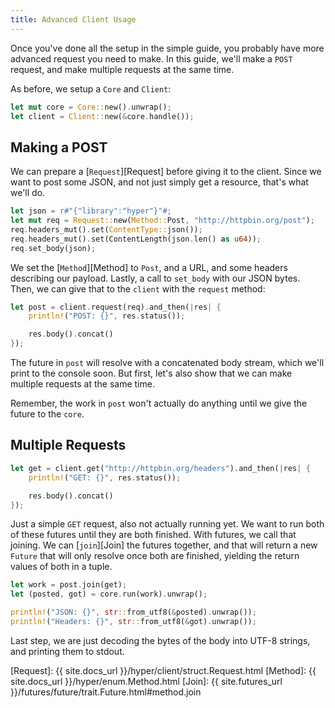 ```yaml
---
title: Advanced Client Usage
---
```


Once you've done all the setup in the simple guide, you probably
have more advanced request you need to make. In this guide, we'll
make a `POST` request, and make multiple requests at the same time.

As before, we setup a `Core` and `Client`:

```rust
let mut core = Core::new().unwrap();
let client = Client::new(&core.handle());
```

## Making a POST

We can prepare a [`Request`][Request] before giving it to the client.
Since we want to post some JSON, and not just simply get a resource,
that's what we'll do.

```rust
let json = r#"{"library":"hyper"}"#;
let mut req = Request::new(Method::Post, "http://httpbin.org/post");
req.headers_mut().set(ContentType::json());
req.headers_mut().set(ContentLength(json.len() as u64));
req.set_body(json);
```

We set the [`Method`][Method] to `Post`, and a URL, and some headers describing our
payload. Lastly, a call to `set_body` with our JSON bytes. Then, we
can give that to the `client` with the `request` method:

```rust
let post = client.request(req).and_then(|res| {
    println!("POST: {}", res.status());

    res.body().concat()
});
```

The future in `post` will resolve with a concatenated body stream,
which we'll print to the console soon. But first, let's also show
that we can make multiple requests at the same time.

Remember, the work in `post` won't actually do anything until we give
the future to the `core`.

## Multiple Requests

```rust
let get = client.get("http://httpbin.org/headers").and_then(|res| {
    println!("GET: {}", res.status());

    res.body().concat()
});
```

Just a simple `GET` request, also not actually running yet. We want to run
both of these futures until they are both finished. With futures, we call that
joining. We can [`join`][Join] the futures together, and that will return
a new `Future` that will only resolve once both are finished, yielding the return
values of both in a tuple.

```rust
let work = post.join(get);
let (posted, got) = core.run(work).unwrap();

println!("JSON: {}", str::from_utf8(&posted).unwrap());
println!("Headers: {}", str::from_utf8(&got).unwrap());
```

Last step, we are just decoding the bytes of the body into UTF-8 strings, and
printing them to stdout.

[Request]: {{ site.docs_url }}/hyper/client/struct.Request.html
[Method]: {{ site.docs_url }}/hyper/enum.Method.html
[Join]: {{ site.futures_url }}/futures/future/trait.Future.html#method.join
